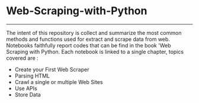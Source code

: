 # Web-Scraping-with-Python
----------------------------------------
The intent of this repository is collect and summarize the most common methods and functions used for extract and scrape data from web. Notebooks faithfully report codes that can be find in the book 'Web Scraping with Python. Each notebook is linked to a single chapter, topics covered are :
- Create your First Web Scraper
- Parsing HTML
- Crawl a single or multiple Web Sites
- Use APIs
- Store Data

